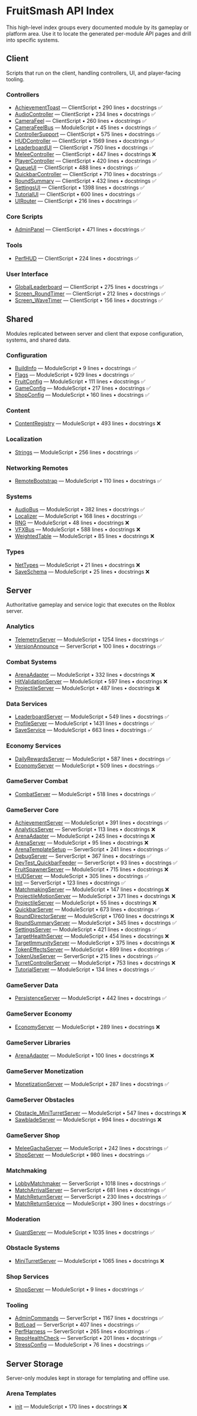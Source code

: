 # FruitSmash API Index

This high-level index groups every documented module by its gameplay or platform area.
Use it to locate the generated per-module API pages and drill into specific systems.

## Client

Scripts that run on the client, handling controllers, UI, and player-facing tooling.

### Controllers

- [AchievementToast](modules/StarterPlayer/StarterPlayerScripts/Controllers/AchievementToast.client.md) — ClientScript • 290 lines • docstrings ✅
- [AudioController](modules/StarterPlayer/StarterPlayerScripts/Controllers/AudioController.client.md) — ClientScript • 234 lines • docstrings ✅
- [CameraFeel](modules/StarterPlayer/StarterPlayerScripts/Controllers/CameraFeel.client.md) — ClientScript • 260 lines • docstrings ✅
- [CameraFeelBus](modules/StarterPlayer/StarterPlayerScripts/Controllers/CameraFeelBus.md) — ModuleScript • 45 lines • docstrings ✅
- [ControllerSupport](modules/StarterPlayer/StarterPlayerScripts/Controllers/ControllerSupport.client.md) — ClientScript • 575 lines • docstrings ✅
- [HUDController](modules/StarterPlayer/StarterPlayerScripts/Controllers/HUDController.client.md) — ClientScript • 1569 lines • docstrings ✅
- [LeaderboardUI](modules/StarterPlayer/StarterPlayerScripts/Controllers/LeaderboardUI.client.md) — ClientScript • 750 lines • docstrings ✅
- [MeleeController](modules/StarterPlayer/StarterPlayerScripts/Controllers/MeleeController.client.md) — ClientScript • 447 lines • docstrings ❌
- [PlayerController](modules/StarterPlayer/StarterPlayerScripts/Controllers/PlayerController.client.md) — ClientScript • 420 lines • docstrings ✅
- [QueueUI](modules/StarterPlayer/StarterPlayerScripts/Controllers/QueueUI.client.md) — ClientScript • 488 lines • docstrings ✅
- [QuickbarController](modules/StarterPlayer/StarterPlayerScripts/Controllers/QuickbarController.client.md) — ClientScript • 710 lines • docstrings ✅
- [RoundSummary](modules/StarterPlayer/StarterPlayerScripts/Controllers/RoundSummary.client.md) — ClientScript • 432 lines • docstrings ✅
- [SettingsUI](modules/StarterPlayer/StarterPlayerScripts/Controllers/SettingsUI.client.md) — ClientScript • 1398 lines • docstrings ✅
- [TutorialUI](modules/StarterPlayer/StarterPlayerScripts/Controllers/TutorialUI.client.md) — ClientScript • 600 lines • docstrings ✅
- [UIRouter](modules/StarterPlayer/StarterPlayerScripts/Controllers/UIRouter.client.md) — ClientScript • 216 lines • docstrings ✅

### Core Scripts

- [AdminPanel](modules/StarterPlayer/StarterPlayerScripts/AdminPanel.client.md) — ClientScript • 471 lines • docstrings ✅

### Tools

- [PerfHUD](modules/StarterPlayer/StarterPlayerScripts/Tools/PerfHUD.client.md) — ClientScript • 224 lines • docstrings ✅

### User Interface

- [GlobalLeaderboard](modules/StarterGui/Lobby/GlobalLeaderboard.client.md) — ClientScript • 275 lines • docstrings ✅
- [Screen_RoundTimer](modules/StarterGui/WorldScreens/Screen_RoundTimer.client.md) — ClientScript • 212 lines • docstrings ✅
- [Screen_WaveTimer](modules/StarterGui/WorldScreens/Screen_WaveTimer.client.md) — ClientScript • 156 lines • docstrings ✅

## Shared

Modules replicated between server and client that expose configuration, systems, and shared data.

### Configuration

- [BuildInfo](modules/ReplicatedStorage/Shared/Config/BuildInfo.md) — ModuleScript • 9 lines • docstrings ✅
- [Flags](modules/ReplicatedStorage/Shared/Config/Flags.md) — ModuleScript • 929 lines • docstrings ✅
- [FruitConfig](modules/ReplicatedStorage/Shared/Config/FruitConfig.md) — ModuleScript • 111 lines • docstrings ✅
- [GameConfig](modules/ReplicatedStorage/Shared/Config/GameConfig.md) — ModuleScript • 217 lines • docstrings ✅
- [ShopConfig](modules/ReplicatedStorage/Shared/Config/ShopConfig.md) — ModuleScript • 160 lines • docstrings ✅

### Content

- [ContentRegistry](modules/ReplicatedStorage/Shared/Content/ContentRegistry.md) — ModuleScript • 493 lines • docstrings ❌

### Localization

- [Strings](modules/ReplicatedStorage/Shared/Locale/Strings.md) — ModuleScript • 256 lines • docstrings ✅

### Networking Remotes

- [RemoteBootstrap](modules/ReplicatedStorage/Remotes/RemoteBootstrap.md) — ModuleScript • 110 lines • docstrings ✅

### Systems

- [AudioBus](modules/ReplicatedStorage/Shared/Systems/AudioBus.md) — ModuleScript • 382 lines • docstrings ✅
- [Localizer](modules/ReplicatedStorage/Shared/Systems/Localizer.md) — ModuleScript • 168 lines • docstrings ✅
- [RNG](modules/ReplicatedStorage/Shared/Systems/RNG.md) — ModuleScript • 48 lines • docstrings ❌
- [VFXBus](modules/ReplicatedStorage/Shared/Systems/VFXBus.md) — ModuleScript • 588 lines • docstrings ❌
- [WeightedTable](modules/ReplicatedStorage/Shared/Systems/WeightedTable.md) — ModuleScript • 85 lines • docstrings ❌

### Types

- [NetTypes](modules/ReplicatedStorage/Shared/Types/NetTypes.md) — ModuleScript • 21 lines • docstrings ❌
- [SaveSchema](modules/ReplicatedStorage/Shared/Types/SaveSchema.md) — ModuleScript • 25 lines • docstrings ❌

## Server

Authoritative gameplay and service logic that executes on the Roblox server.

### Analytics

- [TelemetryServer](modules/ServerScriptService/Analytics/TelemetryServer.md) — ModuleScript • 1254 lines • docstrings ✅
- [VersionAnnounce](modules/ServerScriptService/Analytics/VersionAnnounce.server.md) — ServerScript • 100 lines • docstrings ✅

### Combat Systems

- [ArenaAdapter](modules/ServerScriptService/Combat/ArenaAdapter.md) — ModuleScript • 332 lines • docstrings ❌
- [HitValidationServer](modules/ServerScriptService/Combat/HitValidationServer.md) — ModuleScript • 597 lines • docstrings ❌
- [ProjectileServer](modules/ServerScriptService/Combat/ProjectileServer.md) — ModuleScript • 487 lines • docstrings ❌

### Data Services

- [LeaderboardServer](modules/ServerScriptService/Data/LeaderboardServer.md) — ModuleScript • 549 lines • docstrings ✅
- [ProfileServer](modules/ServerScriptService/Data/ProfileServer.md) — ModuleScript • 1431 lines • docstrings ✅
- [SaveService](modules/ServerScriptService/Data/SaveService.md) — ModuleScript • 663 lines • docstrings ✅

### Economy Services

- [DailyRewardsServer](modules/ServerScriptService/Economy/DailyRewardsServer.md) — ModuleScript • 587 lines • docstrings ✅
- [EconomyServer](modules/ServerScriptService/Economy/EconomyServer.md) — ModuleScript • 509 lines • docstrings ✅

### GameServer Combat

- [CombatServer](modules/ServerScriptService/GameServer/Combat/CombatServer.md) — ModuleScript • 518 lines • docstrings ✅

### GameServer Core

- [AchievementServer](modules/ServerScriptService/GameServer/AchievementServer.md) — ModuleScript • 391 lines • docstrings ✅
- [AnalyticsServer](modules/ServerScriptService/GameServer/AnalyticsServer.server.md) — ServerScript • 113 lines • docstrings ❌
- [ArenaAdapter](modules/ServerScriptService/GameServer/ArenaAdapter.md) — ModuleScript • 245 lines • docstrings ❌
- [ArenaServer](modules/ServerScriptService/GameServer/ArenaServer.md) — ModuleScript • 95 lines • docstrings ❌
- [ArenaTemplateSetup](modules/ServerScriptService/GameServer/ArenaTemplateSetup.server.md) — ServerScript • 241 lines • docstrings ✅
- [DebugServer](modules/ServerScriptService/GameServer/DebugServer.server.md) — ServerScript • 367 lines • docstrings ✅
- [DevTest_QuickbarFeeder](modules/ServerScriptService/GameServer/DevTest_QuickbarFeeder.server.md) — ServerScript • 93 lines • docstrings ✅
- [FruitSpawnerServer](modules/ServerScriptService/GameServer/FruitSpawnerServer.md) — ModuleScript • 715 lines • docstrings ❌
- [HUDServer](modules/ServerScriptService/GameServer/HUDServer.md) — ModuleScript • 305 lines • docstrings ✅
- [Init](modules/ServerScriptService/GameServer/Init.server.md) — ServerScript • 123 lines • docstrings ✅
- [MatchmakingServer](modules/ServerScriptService/GameServer/MatchmakingServer.md) — ModuleScript • 147 lines • docstrings ❌
- [ProjectileMotionServer](modules/ServerScriptService/GameServer/ProjectileMotionServer.md) — ModuleScript • 371 lines • docstrings ❌
- [ProjectileServer](modules/ServerScriptService/GameServer/ProjectileServer.md) — ModuleScript • 55 lines • docstrings ❌
- [QuickbarServer](modules/ServerScriptService/GameServer/QuickbarServer.md) — ModuleScript • 673 lines • docstrings ✅
- [RoundDirectorServer](modules/ServerScriptService/GameServer/RoundDirectorServer.md) — ModuleScript • 1760 lines • docstrings ❌
- [RoundSummaryServer](modules/ServerScriptService/GameServer/RoundSummaryServer.md) — ModuleScript • 345 lines • docstrings ✅
- [SettingsServer](modules/ServerScriptService/GameServer/SettingsServer.md) — ModuleScript • 421 lines • docstrings ✅
- [TargetHealthServer](modules/ServerScriptService/GameServer/TargetHealthServer.md) — ModuleScript • 454 lines • docstrings ❌
- [TargetImmunityServer](modules/ServerScriptService/GameServer/TargetImmunityServer.md) — ModuleScript • 375 lines • docstrings ❌
- [TokenEffectsServer](modules/ServerScriptService/GameServer/TokenEffectsServer.md) — ModuleScript • 899 lines • docstrings ✅
- [TokenUseServer](modules/ServerScriptService/GameServer/TokenUseServer.server.md) — ServerScript • 215 lines • docstrings ✅
- [TurretControllerServer](modules/ServerScriptService/GameServer/TurretControllerServer.md) — ModuleScript • 753 lines • docstrings ❌
- [TutorialServer](modules/ServerScriptService/GameServer/TutorialServer.md) — ModuleScript • 134 lines • docstrings ✅

### GameServer Data

- [PersistenceServer](modules/ServerScriptService/GameServer/Data/PersistenceServer.md) — ModuleScript • 442 lines • docstrings ✅

### GameServer Economy

- [EconomyServer](modules/ServerScriptService/GameServer/Economy/EconomyServer.md) — ModuleScript • 289 lines • docstrings ❌

### GameServer Libraries

- [ArenaAdapter](modules/ServerScriptService/GameServer/Libraries/ArenaAdapter.md) — ModuleScript • 100 lines • docstrings ❌

### GameServer Monetization

- [MonetizationServer](modules/ServerScriptService/GameServer/Monetization/MonetizationServer.md) — ModuleScript • 287 lines • docstrings ✅

### GameServer Obstacles

- [Obstacle_MiniTurretServer](modules/ServerScriptService/GameServer/Obstacles/Obstacle_MiniTurretServer.md) — ModuleScript • 547 lines • docstrings ❌
- [SawbladeServer](modules/ServerScriptService/GameServer/Obstacles/SawbladeServer.md) — ModuleScript • 994 lines • docstrings ❌

### GameServer Shop

- [MeleeGachaServer](modules/ServerScriptService/GameServer/Shop/MeleeGachaServer.md) — ModuleScript • 242 lines • docstrings ✅
- [ShopServer](modules/ServerScriptService/GameServer/Shop/ShopServer.md) — ModuleScript • 980 lines • docstrings ✅

### Matchmaking

- [LobbyMatchmaker](modules/ServerScriptService/Match/LobbyMatchmaker.server.md) — ServerScript • 1018 lines • docstrings ✅
- [MatchArrivalServer](modules/ServerScriptService/Match/MatchArrivalServer.server.md) — ServerScript • 681 lines • docstrings ✅
- [MatchReturnServer](modules/ServerScriptService/Match/MatchReturnServer.server.md) — ServerScript • 230 lines • docstrings ✅
- [MatchReturnService](modules/ServerScriptService/Match/MatchReturnService.md) — ModuleScript • 390 lines • docstrings ✅

### Moderation

- [GuardServer](modules/ServerScriptService/Moderation/GuardServer.md) — ModuleScript • 1035 lines • docstrings ✅

### Obstacle Systems

- [MiniTurretServer](modules/ServerScriptService/Obstacles/MiniTurretServer.md) — ModuleScript • 1065 lines • docstrings ❌

### Shop Services

- [ShopServer](modules/ServerScriptService/Shop/ShopServer.md) — ModuleScript • 9 lines • docstrings ✅

### Tooling

- [AdminCommands](modules/ServerScriptService/Tools/AdminCommands.server.md) — ServerScript • 1167 lines • docstrings ✅
- [BotLoad](modules/ServerScriptService/Tools/BotLoad.server.md) — ServerScript • 407 lines • docstrings ✅
- [PerfHarness](modules/ServerScriptService/Tools/PerfHarness.server.md) — ServerScript • 265 lines • docstrings ✅
- [RepoHealthCheck](modules/ServerScriptService/Tools/RepoHealthCheck.server.md) — ServerScript • 201 lines • docstrings ✅
- [StressConfig](modules/ServerScriptService/Tools/StressConfig.md) — ModuleScript • 76 lines • docstrings ✅

## Server Storage

Server-only modules kept in storage for templating and offline use.

### Arena Templates

- [init](modules/ServerStorage/ArenaTemplates/BaseArena/init.md) — ModuleScript • 170 lines • docstrings ❌
